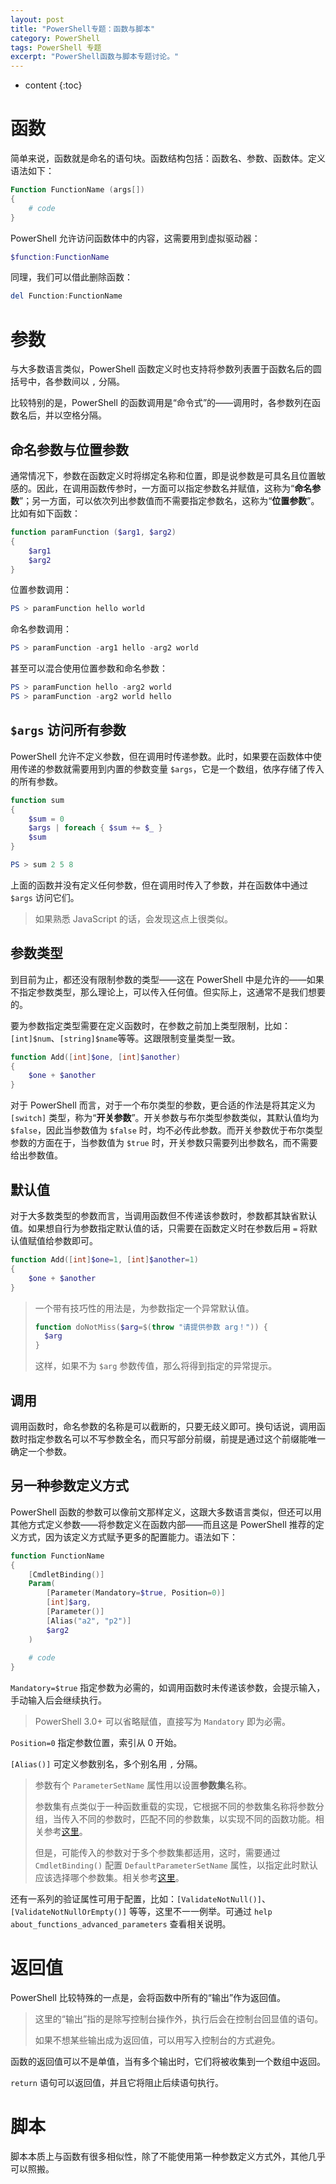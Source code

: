 ```yaml
---
layout: post
title: "PowerShell专题：函数与脚本"
category: PowerShell
tags: PowerShell 专题
excerpt: "PowerShell函数与脚本专题讨论。"
---
```


* content
{:toc}

# 函数

简单来说，函数就是命名的语句块。函数结构包括：函数名、参数、函数体。定义语法如下：

```powershell
Function FunctionName (args[])
{
	# code
}
```

PowerShell 允许访问函数体中的内容，这需要用到虚拟驱动器：

```powershell
$function:FunctionName
```

同理，我们可以借此删除函数：

```powershell
del Function:FunctionName
```

# 参数

与大多数语言类似，PowerShell 函数定义时也支持将参数列表置于函数名后的圆括号中，各参数间以 `,` 分隔。

比较特别的是，PowerShell 的函数调用是“命令式”的——调用时，各参数列在函数名后，并以空格分隔。

## 命名参数与位置参数

通常情况下，参数在函数定义时将绑定名称和位置，即是说参数是可具名且位置敏感的。因此，在调用函数传参时，一方面可以指定参数名并赋值，这称为“**命名参数**”；另一方面，可以依次列出参数值而不需要指定参数名，这称为“**位置参数**”。比如有如下函数：

```powershell
function paramFunction ($arg1, $arg2) 
{
    $arg1
    $arg2
}
```

位置参数调用：

```powershell
PS > paramFunction hello world
```

命名参数调用：

```powershell
PS > paramFunction -arg1 hello -arg2 world
```

甚至可以混合使用位置参数和命名参数：

```powershell
PS > paramFunction hello -arg2 world
PS > paramFunction -arg2 world hello
```

## `$args` 访问所有参数

PowerShell 允许不定义参数，但在调用时传递参数。此时，如果要在函数体中使用传递的参数就需要用到内置的参数变量 `$args`，它是一个数组，依序存储了传入的所有参数。

```powershell
function sum
{
    $sum = 0
    $args | foreach { $sum += $_ }
    $sum
}

PS > sum 2 5 8
```

上面的函数并没有定义任何参数，但在调用时传入了参数，并在函数体中通过 `$args` 访问它们。

> 如果熟悉 JavaScript 的话，会发现这点上很类似。

## 参数类型

到目前为止，都还没有限制参数的类型——这在 PowerShell 中是允许的——如果不指定参数类型，那么理论上，可以传入任何值。但实际上，这通常不是我们想要的。

要为参数指定类型需要在定义函数时，在参数之前加上类型限制，比如：`[int]$num`、`[string]$name`等等。这跟限制变量类型一致。

```powershell
function Add([int]$one, [int]$another)
{
	$one + $another
}
```

对于 PowerShell 而言，对于一个布尔类型的参数，更合适的作法是将其定义为 `[switch]` 类型，称为“**开关参数**”。开关参数与布尔类型参数类似，其默认值均为 `$false`，因此当参数值为 `$false` 时，均不必传此参数。而开关参数优于布尔类型参数的方面在于，当参数值为 `$true` 时，开关参数只需要列出参数名，而不需要给出参数值。

## 默认值

对于大多数类型的参数而言，当调用函数但不传递该参数时，参数都其缺省默认值。如果想自行为参数指定默认值的话，只需要在函数定义时在参数后用 `=` 将默认值赋值给参数即可。

```powershell
function Add([int]$one=1, [int]$another=1)
{
	$one + $another
}
```

> 一个带有技巧性的用法是，为参数指定一个异常默认值。
>
> ```powershell
> function doNotMiss($arg=$(throw "请提供参数 arg！")) {
> 	$arg
> }
> ```
>
> 这样，如果不为 `$arg` 参数传值，那么将得到指定的异常提示。

## 调用

调用函数时，命名参数的名称是可以截断的，只要无歧义即可。换句话说，调用函数时指定参数名可以不写参数全名，而只写部分前缀，前提是通过这个前缀能唯一确定一个参数。

## 另一种参数定义方式

PowerShell 函数的参数可以像前文那样定义，这跟大多数语言类似，但还可以用其他方式定义参数——将参数定义在函数内部——而且这是 PowerShell 推荐的定义方式，因为该定义方式赋予更多的配置能力。语法如下：

```powershell
function FunctionName
{
	[CmdletBinding()]
	Param(
		[Parameter(Mandatory=$true, Position=0)]
		[int]$arg,
		[Parameter()]
		[Alias("a2", "p2")]
		$arg2
	)
	
	# code
}
```

`Mandatory=$true` 指定参数为必需的，如调用函数时未传递该参数，会提示输入，手动输入后会继续执行。

> PowerShell 3.0+ 可以省略赋值，直接写为 `Mandatory` 即为必需。

`Position=0` 指定参数位置，索引从 0 开始。

`[Alias()]` 可定义参数别名，多个别名用 `,` 分隔。

> 参数有个 `ParameterSetName` 属性用以设置**参数集**名称。
>
> 参数集有点类似于一种函数重载的实现，它根据不同的参数集名称将参数分组，当传入不同的参数时，匹配不同的参数集，以实现不同的函数功能。相关参考[这里](https://docs.microsoft.com/en-us/powershell/module/microsoft.powershell.core/about/about_functions_advanced_parameters?view=powershell-6#parametersetname-argument)。
>
> 但是，可能传入的参数对于多个参数集都适用，这时，需要通过 `CmdletBinding()` 配置 `DefaultParameterSetName` 属性，以指定此时默认应该选择哪个参数集。相关参考[这里](https://docs.microsoft.com/en-us/powershell/module/microsoft.powershell.core/about/about_functions_cmdletbindingattribute?view=powershell-6#defaultparametersetname)。

还有一系列的验证属性可用于配置，比如：`[ValidateNotNull()]`、`[ValidateNotNullOrEmpty()]` 等等，这里不一一例举。可通过 `help about_functions_advanced_parameters` 查看相关说明。

# 返回值

PowerShell 比较特殊的一点是，会将函数中所有的“输出”作为返回值。

> 这里的“输出”指的是除写控制台操作外，执行后会在控制台回显值的语句。
>
> 如果不想某些输出成为返回值，可以用写入控制台的方式避免。

函数的返回值可以不是单值，当有多个输出时，它们将被收集到一个数组中返回。

`return` 语句可以返回值，并且它将阻止后续语句执行。

# 脚本

脚本本质上与函数有很多相似性，除了不能使用第一种参数定义方式外，其他几乎可以照搬。

